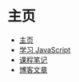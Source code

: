 # 主页  <!-- {docsify-ignore-all} -->

* [主页](/)
* [学习 JavaScript](/LearnJS/)
* [课程笔记](/Notes/)
* [博客文章](/Blogs/)